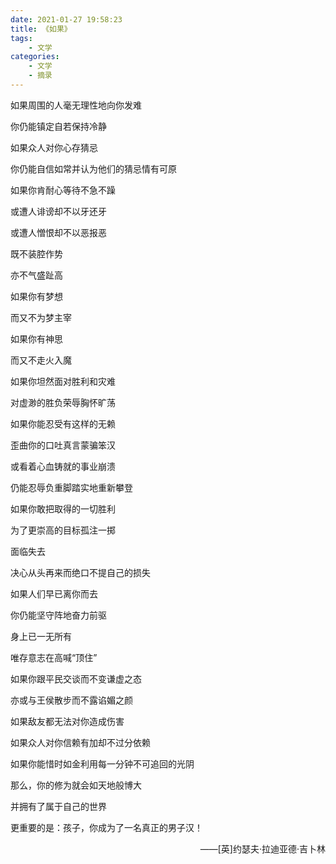 ```yaml
---
date: 2021-01-27 19:58:23
title: 《如果》
tags:
    - 文学
categories:
    - 文学
    - 摘录
---
```


如果周围的人毫无理性地向你发难

你仍能镇定自若保持冷静

如果众人对你心存猜忌

你仍能自信如常并认为他们的猜忌情有可原

如果你肯耐心等待不急不躁

或遭人诽谤却不以牙还牙

或遭人憎恨却不以恶报恶

既不装腔作势

亦不气盛趾高

如果你有梦想

而又不为梦主宰

如果你有神思

而又不走火入魔

<!--more-->

如果你坦然面对胜利和灾难

对虚渺的胜负荣辱胸怀旷荡

如果你能忍受有这样的无赖

歪曲你的口吐真言蒙骗笨汉

或看着心血铸就的事业崩溃

仍能忍辱负重脚踏实地重新攀登

如果你敢把取得的一切胜利

为了更崇高的目标孤注一掷

面临失去

决心从头再来而绝口不提自己的损失

如果人们早已离你而去

你仍能坚守阵地奋力前驱

身上已一无所有

唯存意志在高喊“顶住”

如果你跟平民交谈而不变谦虚之态

亦或与王侯散步而不露谄媚之颜

如果敌友都无法对你造成伤害

如果众人对你信赖有加却不过分依赖

如果你能惜时如金利用每一分钟不可追回的光阴

那么，你的修为就会如天地般博大

并拥有了属于自己的世界

更重要的是：孩子，你成为了一名真正的男子汉！

<p align=right>——[英]约瑟夫·拉迪亚德·吉卜林</p>